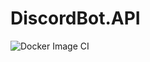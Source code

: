 # DiscordBot.API

![Docker Image CI](https://github.com/CS-Peeps/DiscordBot.API/workflows/Docker%20Image%20CI/badge.svg?branch=master)

